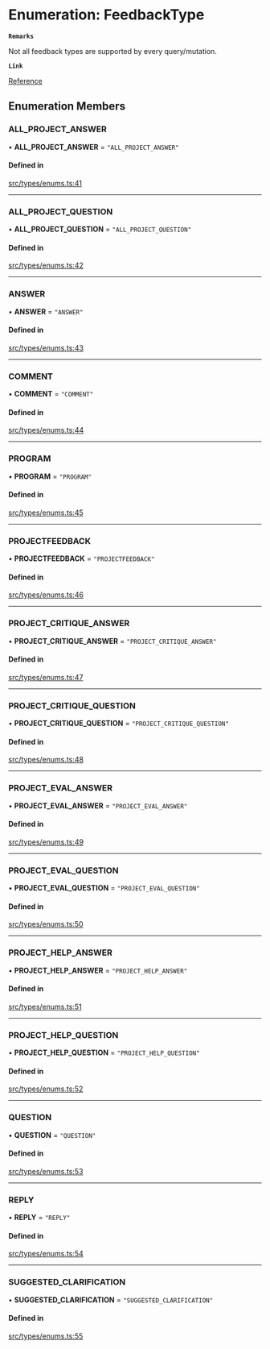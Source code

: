 # Enumeration: FeedbackType

**`Remarks`**

Not all feedback types are supported by every query/mutation.

**`Link`**

[Reference](https://khan-api.bhavjit.com/reference/view/19553924/2s8YzQUiXU#afc29a01-a4d7-45db-bb1f-82ea66eb210a)

## Enumeration Members

### ALL\_PROJECT\_ANSWER

• **ALL\_PROJECT\_ANSWER** = ``"ALL_PROJECT_ANSWER"``

#### Defined in

[src/types/enums.ts:41](https://github.com/bhavjitChauhan/khan-api/blob/9bcea3fc/src/types/enums.ts#L41)

___

### ALL\_PROJECT\_QUESTION

• **ALL\_PROJECT\_QUESTION** = ``"ALL_PROJECT_QUESTION"``

#### Defined in

[src/types/enums.ts:42](https://github.com/bhavjitChauhan/khan-api/blob/9bcea3fc/src/types/enums.ts#L42)

___

### ANSWER

• **ANSWER** = ``"ANSWER"``

#### Defined in

[src/types/enums.ts:43](https://github.com/bhavjitChauhan/khan-api/blob/9bcea3fc/src/types/enums.ts#L43)

___

### COMMENT

• **COMMENT** = ``"COMMENT"``

#### Defined in

[src/types/enums.ts:44](https://github.com/bhavjitChauhan/khan-api/blob/9bcea3fc/src/types/enums.ts#L44)

___

### PROGRAM

• **PROGRAM** = ``"PROGRAM"``

#### Defined in

[src/types/enums.ts:45](https://github.com/bhavjitChauhan/khan-api/blob/9bcea3fc/src/types/enums.ts#L45)

___

### PROJECTFEEDBACK

• **PROJECTFEEDBACK** = ``"PROJECTFEEDBACK"``

#### Defined in

[src/types/enums.ts:46](https://github.com/bhavjitChauhan/khan-api/blob/9bcea3fc/src/types/enums.ts#L46)

___

### PROJECT\_CRITIQUE\_ANSWER

• **PROJECT\_CRITIQUE\_ANSWER** = ``"PROJECT_CRITIQUE_ANSWER"``

#### Defined in

[src/types/enums.ts:47](https://github.com/bhavjitChauhan/khan-api/blob/9bcea3fc/src/types/enums.ts#L47)

___

### PROJECT\_CRITIQUE\_QUESTION

• **PROJECT\_CRITIQUE\_QUESTION** = ``"PROJECT_CRITIQUE_QUESTION"``

#### Defined in

[src/types/enums.ts:48](https://github.com/bhavjitChauhan/khan-api/blob/9bcea3fc/src/types/enums.ts#L48)

___

### PROJECT\_EVAL\_ANSWER

• **PROJECT\_EVAL\_ANSWER** = ``"PROJECT_EVAL_ANSWER"``

#### Defined in

[src/types/enums.ts:49](https://github.com/bhavjitChauhan/khan-api/blob/9bcea3fc/src/types/enums.ts#L49)

___

### PROJECT\_EVAL\_QUESTION

• **PROJECT\_EVAL\_QUESTION** = ``"PROJECT_EVAL_QUESTION"``

#### Defined in

[src/types/enums.ts:50](https://github.com/bhavjitChauhan/khan-api/blob/9bcea3fc/src/types/enums.ts#L50)

___

### PROJECT\_HELP\_ANSWER

• **PROJECT\_HELP\_ANSWER** = ``"PROJECT_HELP_ANSWER"``

#### Defined in

[src/types/enums.ts:51](https://github.com/bhavjitChauhan/khan-api/blob/9bcea3fc/src/types/enums.ts#L51)

___

### PROJECT\_HELP\_QUESTION

• **PROJECT\_HELP\_QUESTION** = ``"PROJECT_HELP_QUESTION"``

#### Defined in

[src/types/enums.ts:52](https://github.com/bhavjitChauhan/khan-api/blob/9bcea3fc/src/types/enums.ts#L52)

___

### QUESTION

• **QUESTION** = ``"QUESTION"``

#### Defined in

[src/types/enums.ts:53](https://github.com/bhavjitChauhan/khan-api/blob/9bcea3fc/src/types/enums.ts#L53)

___

### REPLY

• **REPLY** = ``"REPLY"``

#### Defined in

[src/types/enums.ts:54](https://github.com/bhavjitChauhan/khan-api/blob/9bcea3fc/src/types/enums.ts#L54)

___

### SUGGESTED\_CLARIFICATION

• **SUGGESTED\_CLARIFICATION** = ``"SUGGESTED_CLARIFICATION"``

#### Defined in

[src/types/enums.ts:55](https://github.com/bhavjitChauhan/khan-api/blob/9bcea3fc/src/types/enums.ts#L55)
